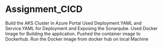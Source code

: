 # Assignment_CICD

Build the AKS Cluster in Azure Portal
Used Deployment.YAML and Service.YAML for Deployment and Exposing the Sonarqube.
Used Docker Image for Building the application.
Pushed the container image to Dockerhub.
Run the Docker image from docker hub on local Machine
